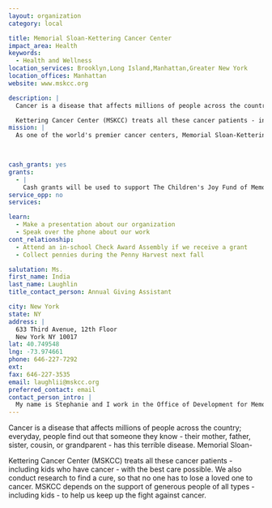 ```yaml
---
layout: organization
category: local

title: Memorial Sloan-Kettering Cancer Center
impact_area: Health
keywords: 
  - Health and Wellness
location_services: Brooklyn,Long Island,Manhattan,Greater New York
location_offices: Manhattan
website: www.mskcc.org

description: |
  Cancer is a disease that affects millions of people across the country; everyday, people find out that someone they know - their mother, father, sister, cousin, or grandparent - has this terrible disease. Memorial Sloan-

  Kettering Cancer Center (MSKCC) treats all these cancer patients - including kids who have cancer - with the best care possible. We also conduct research to find a cure, so that no one has to lose a loved one to cancer. MSKCC depends on the support of generous people of all types - including kids - to help us keep up the fight against cancer.
mission: |
  As one of the world's premier cancer centers, Memorial Sloan-Kettering Cancer Center is committed to exceptional patient care, leading-edge research, and superb educational programs. The close collaboration between our physicians and scientists is one of our unique strengths, enabling us to provide patients with the best care available today as we work to discover more effective strategies to prevent, control, and ultimately cure cancer in the future. Our education programs train future physicians and scientists, and the knowledge and experience they gain at Memorial Sloan-Kettering has an impact on cancer treatment and the biomedical research agenda around the world.

  

cash_grants: yes
grants: 
  - |
    Cash grants will be used to support The Children's Joy Fund of Memorial Sloan-Kettering Cancer Center. This fund makes sure that kids with cancer who visit our hospital have fun things to do while they wait to see a doctor. Our waiting rooms are full of coloring books and crayons, toys, games, and other items that can help sick kids pass the time. And we also hold parties during the holidays, like Halloween, so kids who are too sick to trick-or-treat can still have a good time during special times of the year.
service_opp: no
services: 

learn: 
  - Make a presentation about our organization
  - Speak over the phone about our work
cont_relationship: 
  - Attend an in-school Check Award Assembly if we receive a grant
  - Collect pennies during the Penny Harvest next fall

salutation: Ms.
first_name: India
last_name: Laughlin
title_contact_person: Annual Giving Assistant

city: New York
state: NY
address: |
  633 Third Avenue, 12th Floor  
  New York NY 10017
lat: 40.749548
lng: -73.974661
phone: 646-227-7292
ext: 
fax: 646-227-3535
email: laughlii@mskcc.org
preferred_contact: email
contact_person_intro: |
  My name is Stephanie and I work in the Office of Development for Memorial Sloan-Kettering Cancer Center. What do I do in the Office of Development? Well I have several different jobs: I help people put together fundraiser events, I make sure the money from their donations goes where they want it to go, and most importantly, I say “Thanks!” So, thank you very much for every penny you can give to help out our hospital!
---
```

Cancer is a disease that affects millions of people across the country; everyday, people find out that someone they know - their mother, father, sister, cousin, or grandparent - has this terrible disease. Memorial Sloan-

Kettering Cancer Center (MSKCC) treats all these cancer patients - including kids who have cancer - with the best care possible. We also conduct research to find a cure, so that no one has to lose a loved one to cancer. MSKCC depends on the support of generous people of all types - including kids - to help us keep up the fight against cancer.